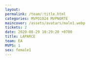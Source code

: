 ```yaml
---
layout: 
permalink: /team/:title.html
categories: MVPO1024 MVPNORTE
maincover: /assets/avatars/male1.webp
tickets: 2
date: 2020-08-29 10:29:20 +0700
title: LAPARCE
team: EA
MVPS: 1
sex: female1
---
```

